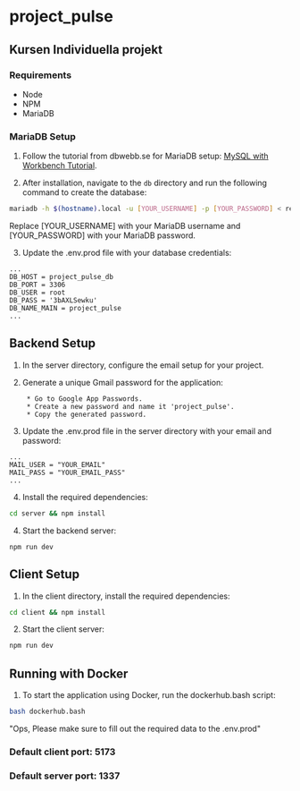 # project_pulse

## Kursen Individuella projekt

### Requirements
- Node
- NPM
- MariaDB

### MariaDB Setup
1. Follow the tutorial from dbwebb.se for MariaDB setup: [MySQL with Workbench Tutorial](https://dbwebb.se/labbmiljo/mysql-med-workbench).

2. After installation, navigate to the `db` directory and run the following command to create the database:

```bash
mariadb -h $(hostname).local -u [YOUR_USERNAME] -p [YOUR_PASSWORD] < reset_dev.sql
```
Replace [YOUR_USERNAME] with your MariaDB username and [YOUR_PASSWORD] with your MariaDB password.

3. Update the .env.prod file with your database credentials:

```
...
DB_HOST = project_pulse_db
DB_PORT = 3306
DB_USER = root
DB_PASS = '3bAXLSewku'
DB_NAME_MAIN = project_pulse
...
```
## Backend Setup

1. In the server directory, configure the email setup for your project.

2. Generate a unique Gmail password for the application:

        * Go to Google App Passwords.
        * Create a new password and name it 'project_pulse'.
        * Copy the generated password.

3. Update the .env.prod file in the server directory with your email and password:

```
...
MAIL_USER = "YOUR_EMAIL"
MAIL_PASS = "YOUR_EMAIL_PASS"
...
```
4. Install the required dependencies:
```bash
cd server && npm install

```

4. Start the backend server:
```
npm run dev
```

## Client Setup

1. In the client directory, install the required dependencies:
```bash
cd client && npm install
```

2. Start the client server:
```bash
npm run dev
```

## Running with Docker
1. To start the application using Docker, run the dockerhub.bash script:
```bash
bash dockerhub.bash
```
"Ops, Please make sure to fill out the required data to the .env.prod"

### Default client port: 5173
### Default server port: 1337